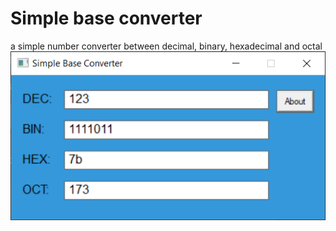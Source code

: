 # Simple base converter
a simple number converter between decimal, binary, hexadecimal and octal
![screenshot](https://github.com/gimadutdin/simple_base_converter_msvc/blob/master/screens/screen1.png "Screenshot")